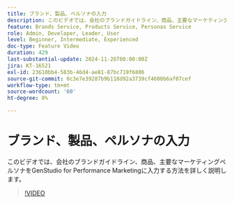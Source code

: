 ```yaml
---
title: ブランド、製品、ペルソナの入力
description: このビデオでは、会社のブランドガイドライン、商品、主要なマーケティングペルソナをGenStudio for Performance Marketingに入力する方法を詳しく説明します。
feature: Brands Service, Products Service, Personas Service
role: Admin, Developer, Leader, User
level: Beginner, Intermediate, Experienced
doc-type: Feature Video
duration: 429
last-substantial-update: 2024-11-26T00:00:00Z
jira: KT-16521
exl-id: 23610bb4-583b-46d4-ae81-87bc719f6806
source-git-commit: 0c3e7e39287b9b118d92a3739cf4600b6af07cef
workflow-type: tm+mt
source-wordcount: '60'
ht-degree: 0%

---
```


# ブランド、製品、ペルソナの入力

このビデオでは、会社のブランドガイドライン、商品、主要なマーケティングペルソナをGenStudio for Performance Marketingに入力する方法を詳しく説明します。

>[!VIDEO](https://video.tv.adobe.com/v/3439371/?learn=on&enablevpops)
